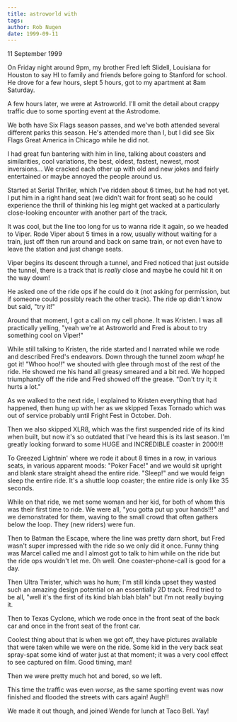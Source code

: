 ```yaml
---
title: astroworld with 
tags: 
author: Rob Nugen
date: 1999-09-11
---
```


<p class=date>11 September 1999</p>

<p>On Friday night around 9pm, my brother Fred left Slidell, Louisiana for Houston to say HI to family and friends before going to Stanford for school.  He drove for a few hours, slept 5 hours, got to my apartment at 8am Saturday.

<p>A few hours later, we were at Astroworld.  I'll omit the detail about crappy traffic due to some sporting event at the Astrodome.

<p>We both have Six Flags season passes, and we've both attended several different parks this season.  He's attended more than I, but I did see Six Flags Great America in Chicago while he did not.

<p>I had great fun bantering with him in line, talking about coasters and similarities, cool variations, the best, oldest, fastest, newest, most inversions...  We cracked each other up with old and new jokes and fairly entertained or maybe annoyed the people around us.  

<p>Started at Serial Thriller, which I've ridden about 6 times, but he had not yet. I put him in a right hand seat (we didn't wait for front seat) so he could experience the thrill of thinking his leg might get wacked at a particularly close-looking encounter with another part of the track.

<p>It was cool, but the line too long for us to wanna ride it again, so we headed to Viper.  Rode Viper about 5 times in a row, usually without waiting for a train, just off then run around and back on same train, or not even have to leave the station and just change seats.

<p>Viper begins its descent through a tunnel, and Fred noticed that just outside the tunnel, there is a track that is <em>really</em> close and maybe he could hit it on the way down!

<p>He asked one of the ride ops if he could do it (not asking for permission, but if someone could possibly reach the other track).  The ride op didn't know but said, "try it!"

<p>Around that moment, I got a call on my cell phone.  It was Kristen.  I was all practically yelling, "yeah we're at Astroworld and Fred is about to try something cool on Viper!"

<p>While still talking to Kristen, the ride started and I narrated while we rode and described Fred's endeavors.  Down through the tunnel zoom <em>whap!</em> he got it!  "Whoo hoo!!" we shouted with glee through most of the rest of the ride.  He showed me his hand all greasy smeared and a bit red. We hopped triumphantly off the ride and Fred showed off the grease.  "Don't try it; it hurts a lot."

<p>As we walked to the next ride, I explained to Kristen everything that had happened, then hung up with her as we skipped Texas Tornado which was out of service probably until Fright Fest in October.  Doh.

<p>Then we also skipped XLR8, which was the first suspended ride of its kind when built, but now it's so outdated that I've heard this is its last season.  I'm greatly looking forward to some HUGE and INCREDIBLE coaster in 2000!!!

<p>To Greezed Lightnin' where we rode it about 8 times in a row, in various seats, in various apparent moods:  "Poker Face!" and we would sit upright and blank stare straight ahead the entire ride.  "Sleep!" and we would feign sleep the entire ride.  It's a shuttle loop coaster; the entire ride is only like 35 seconds.

<p>While on that ride, we met some woman and her kid, for both of whom this was their first time to ride.  We were all, "you gotta put up your hands!!!" and we demonstrated for them, waving to the  small crowd that often gathers below the loop. They (new riders) were fun.

<p>Then to Batman the Escape, where the line was pretty darn short, but Fred wasn't super impressed with the ride so we only did it once.  Funny thing was Marcel called me and I almost got to talk to him while on the ride but the ride ops wouldn't let me.  Oh well.  One coaster-phone-call is good for a day.

<p>Then Ultra Twister, which was ho hum; I'm still kinda upset they wasted such an amazing design potential on an essentially 2D track. Fred tried to be all, "well it's the first of its kind blah blah blah" but I'm not really buying it.

<p>Then to Texas Cyclone, which we rode once in the front seat of the back car and once in the front seat of the front car.

<p>Coolest thing about that is when we got off, they have pictures available that were taken while we were on the ride.  Some kid in the very back seat spray-spat some kind of water just at that moment; it was a very cool effect to see captured on film.  Good timing, man!

<p>Then we were pretty much hot and bored, so we left.

<p>This time the traffic was even <em>worse</em>, as the same sporting event was now finished and flooded the streets with cars again!  Augh!!

<p>We made it out though, and joined Wende for lunch at Taco Bell. Yay!
